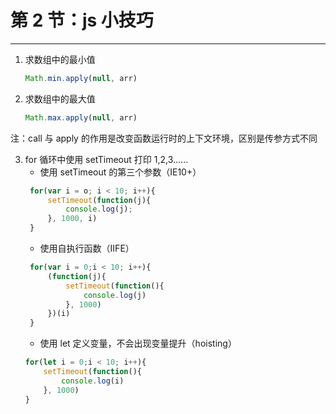 # 第 2 节：js 小技巧

---

1. 求数组中的最小值
   ```JavaScript
   Math.min.apply(null, arr)
   ```
2. 求数组中的最大值
   ```JavaScript
   Math.max.apply(null, arr)
   ```
 注：call 与 apply 的作用是改变函数运行时的上下文环境，区别是传参方式不同

3. for 循环中使用 setTimeout 打印 1,2,3......
   * 使用 setTimeout 的第三个参数（IE10+）
   ```JavaScript
    for(var i = o; i < 10; i++){
        setTimeout(function(j){
            console.log(j);
        }, 1000, i)
    }
   ```
   * 使用自执行函数（IIFE）
   ```JavaScript
    for(var i = 0;i < 10; i++){
        (function(j){
            setTimeout(function(){
                console.log(j)
            }, 1000)
        })(i)
    }
   ```
   * 使用 let 定义变量，不会出现变量提升（hoisting）
    ```JavaScript
    for(let i = 0;i < 10; i++){
        setTimeout(function(){
            console.log(i)
        }, 1000)
    }
   ```
